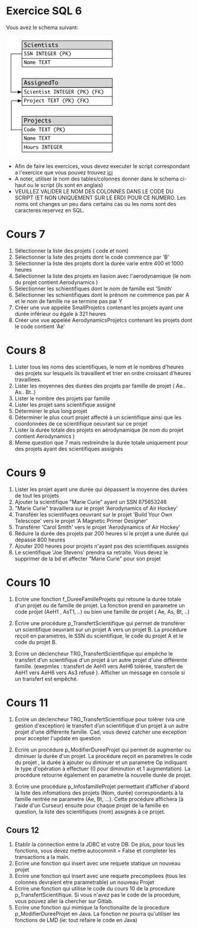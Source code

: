 # Exercice SQL 6

Vous avez le schema suivant:

![](images/6_schema_figure.png)


* Afin de faire les exercices, vous devez executer le script correspondant a l'exercice que vous pouvez trouvez [ici](scripts/)
* A noter, utiliser le nom des tables/colonnes donner dans le schema ci-haut ou le script (ils sont en anglais)
* VEUILLEZ VALIDER LE NOM DES COLONNES DANS LE CODE DU SCRIPT (ET NON UNIQUEMENT SUR LE ERD) POUR CE NUMERO. Les noms ont changes un peu dans certains cas ou les noms sont des caracteres reservez en SQL.

# Cours 7
1. Sélectionner la liste des projets ( code et nom)
2. Sélectionner la liste des projets dont le code commence par 'B'
3. Sélectionner la liste des projets dont la durée varie entre 400 et 1000 heures
4. Sélectionner la liste des projets en liasion avec l'aerodynamique (le nom du projet contient Aerodynamics )
5. Sélectionner les schientifiques dont le nom de famille est 'Smith'
6. Sélectionner les schientifiques dont le prénom ne commence pas par A et le nom de famille ne se termine pas par Y
7. Créer une vue appelée SmallProjetcs contenant les projets ayant une durée inférieur ou égale à 321 heures
8. Créer une vue appelée AerodynamicsProjetcs contenant les projets dont le code contient 'Ae'


# Cours 8
1. Lister tous les noms des scientifiques, le nom et le nombres d'heures des projets sur lesquels ils travaillent et trier en ordre croissant d'heures travaillees.
2. Lister les moyennes des durées des projets par famille de projet ( Ae.. As.. Bt..)
3. Lister le nombre des projets par famille
4. Lister les projet sans scientifique assigné
5. Déterminer le plus long projet 
6. Déterminer le plus court projet affecté à un scientifique ainsi que les coordonnées de ce scientifique oeuvrant sur ce projet
7. Lister la durée totale des projets en aérodynamique (le nom du projet contient Aerodynamics )
8. Meme question que 7 mais restreindre la durée totale uniquement pour des projets ayant des scientifiques assignés


# Cours 9
1. Lister les projet ayant une durée qui dépassent la moyenne des durées de tout les projets
2. Ajouter la scientifique "Marie Curie" ayant un SSN 875653246
3. "Marie Curie"  travaillera sur le projet 'Aerodynamics of Air Hockey'
4. Transféer les scientifuqes oeuvrant sur le projet 'Build Your Own Telescope' vers le projet 'A Magnetic Primer Designer'
5. Transférer 'Carol Smith' vers le projet 'Aerodynamics of Air Hockey'
6. Réduire la durée des projets par 200 heures si le projet a une durée qui dépasse 800 heures
7. Ajouter 200 heures pour projets n'ayant pas des scientifiques assignés
8. Le scientifique 'Joe Stevens' prendra sa retraite. Vous devez le supprimer de la bd et affecter "Marie Curie" pour son projet

# Cours 10 
1. Ecrire une fonction f_DureeFamilleProjets qui retoune la durée totale d'un projet ou de famille de projet. La fonction prend en parametre un code projet (AeH1 , AsT1, ..) ou bien une famille de projet ( Ae, As, Bt, ..)

2. Écrire une procédure p_TransfertScientifique  qui permet de transférer un scientifique oeuvrant sur un projet A vers un projet B. La procédure reçoit en parametres, le SSN du scientifique, le code du projet A et le code du projet B.

3. Écrire un déclencheur TRG_TransfertScientifique  qui empêche le transfert d’un scientifique d'un projet à un autre projet d'une différente famille. (exepmles : transfert de AeH1 vers AeH6 tolérée, transfert de AeH1 vers AeH6 vers As3 refusé ). Afficher un message en console si un transfert est empêché.

# Cours 11

1. Écrire un déclencheur TRG_TransfertScientifique pour tolérer  (via une gestion d'exception)  le transfert d’un scientifique d'un projet à un autre projet d'une différente famille. Çad, vous devez catcher une exception pour accepter l'update en question

2. Ecrire un procédure p_ModifierDureeProjet qui permet de augmenter ou diminuer la durée d'un projet. La procédure reçoit en parametres le code du projet , la durée à ajouter ou diminuer et un parametre Op indiquant le type d'opération à effectuer (0 pour diminution et 1 augmentation). La procédure retourne également en parametre la nouvelle durée de projet.  

3. Écrire une procédure p_InfosfamilleProjet permettant d’afficher d'abord la liste des infomations des projets (Nom, durée) correspondants à la famille rentrée ne parametre (Ae, Bt, ...). Cette procédure affichera (à l'aide d'un Curseur) ensuite pour chaque projet de la famille en question, la liste des scientifiques (nom) assignés à ce projet.

## Cours 12
1. Etablir la connection entre la JDBC et votre DB. De plus, pour tous les fonctions, vous devez mettre autocommit = False et completer les transactions a la main.
2. Ecrire une fonction qui insert avec une requete statique un nouveau projet
3. Ecrire une fonction qui insert avec une requete precompilees (tous les colonnes devraient etre parametrable) un nouveau Projet
4. Ecrire une fonction qui utilise le code du cours 10 de la procedure p_TransfertScientifique. Si vous n'avez pas le code de la procedure, vous pouvez aller la chercher sur Gitlab.
5. Ecrire une fonction qui mimique la fonctionalite de la procedure p_ModifierDureeProjet en Java. La fonction ne pourra qu'utiliser les fonctions de LMD (ie: tout refaire le code en Java)
